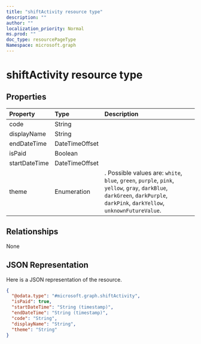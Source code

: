 ```yaml
---
title: "shiftActivity resource type"
description: ""
author: ""
localization_priority: Normal
ms.prod: ""
doc_type: resourcePageType
Namespace: microsoft.graph
---
```



# shiftActivity resource type



## Properties
|Property|Type|Description|
|:---|:---|:---|
|code|String||
|displayName|String||
|endDateTime|DateTimeOffset||
|isPaid|Boolean||
|startDateTime|DateTimeOffset||
|theme|Enumeration|. Possible values are: `white`, `blue`, `green`, `purple`, `pink`, `yellow`, `gray`, `darkBlue`, `darkGreen`, `darkPurple`, `darkPink`, `darkYellow`, `unknownFutureValue`.|

## Relationships
None

## JSON Representation
Here is a JSON representation of the resource.
<!-- {
  "blockType": "resource",
  "@odata.type": "microsoft.graph.shiftActivity"
}
-->
``` json
{
  "@odata.type": "#microsoft.graph.shiftActivity",
  "isPaid": true,
  "startDateTime": "String (timestamp)",
  "endDateTime": "String (timestamp)",
  "code": "String",
  "displayName": "String",
  "theme": "String"
}
```

